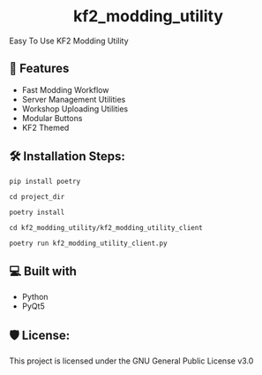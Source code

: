 <h1 id="title" align="center">kf2_modding_utility</h1>

<p id="description">Easy To Use KF2 Modding Utility</p>

  
  
<h2>💪 Features</h2>

*   Fast Modding Workflow
*   Server Management Utilities
*   Workshop Uploading Utilities
*   Modular Buttons
*   KF2 Themed

<h2>🛠️ Installation Steps:</h2>

```
pip install poetry
```
```
cd project_dir
```
```
poetry install
```
```
cd kf2_modding_utility/kf2_modding_utility_client
```
```
poetry run kf2_modding_utility_client.py
```

  
  
<h2>💻 Built with</h2>

*   Python
*   PyQt5

<h2>🛡️ License:</h2>

This project is licensed under the GNU General Public License v3.0
